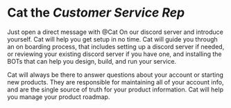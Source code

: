 # **Cat** the *Customer Service Rep*

Just open a direct message with @Cat On our discord server and introduce yourself. Cat will help you get setup in no time. Cat will guide you through an on boarding process, that includes setting up a discord server if needed, or reviewing your existing discord server if you have one, and installing the BOTs that can help you design, build, and run your service. 

Cat will always be there to answer questions about your account or starting new products. They are responsible for maintaining all of your account info, and are the single source of truth for your product information. Cat will help you manage your product roadmap. 
